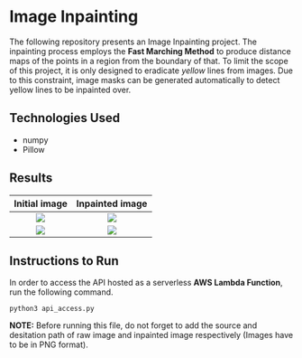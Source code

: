 # Image Inpainting
The following repository presents an Image Inpainting project. The inpainting process employs the **Fast Marching Method** to produce distance maps of the points in a region from the boundary of that. To limit the scope of this project, it is only designed to eradicate _yellow_ lines from images. Due to this constraint, image masks can be generated automatically to detect yellow lines to be inpainted over.

## Technologies Used
- numpy
- Pillow

## Results

| Initial image               | Inpainted image               |
| :-------------------------: | :---------------------------: |
| [![][im1_in_thumb]][im1_in] | [![][im1_out_thumb]][im1_out] |
| [![][im2_in_thumb]][im2_in] | [![][im2_out_thumb]][im2_out] |

[im1_in]: https://raw.github.com/Pushkar-Bhuse/ImageInpainting/master/blob/raw_image1.png
[im1_in_thumb]: https://raw.github.com/Pushkar-Bhuse/ImageInpainting/master/blob/raw_image1.png
[im1_out]: https://raw.github.com/Pushkar-Bhuse/ImageInpainting/master/blob/inpainted1.png
[im1_out_thumb]: https://raw.github.com/Pushkar-Bhuse/ImageInpainting/master/blob/inpainted1.png
[im2_in]: https://raw.github.com/Pushkar-Bhuse/ImageInpainting/master/blob/raw_image2.png
[im2_in_thumb]: https://raw.github.com/Pushkar-Bhuse/ImageInpainting/master/blob/raw_image2.png
[im2_out]: https://raw.github.com/Pushkar-Bhuse/ImageInpainting/master/blob/inpainted2.png
[im2_out_thumb]: https://raw.github.com/Pushkar-Bhuse/ImageInpainting/master/blob/inpainted2.png


## Instructions to Run
In order to access the API hosted as a serverless **AWS Lambda Function**, run the following command.
```
python3 api_access.py
```
**NOTE:** Before running this file, do not forget to add the source and desitation path of raw image and inpainted image respectively (Images have to be in PNG format).
